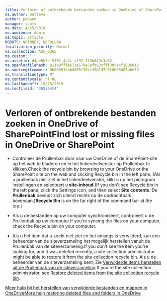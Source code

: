 ```yaml
---
title: Verloren of ontbrekende bestanden zoeken in OneDrive of SharePoint
ms.author: matteva
author: pebaum
manager: scotv
ms.date: 4/25/2018
ms.audience: Admin
ms.topic: article
ROBOTS: NOINDEX, NOFOLLOW
localization_priority: Normal
ms.collection: Adm_O365
ms.custom: ''
ms.assetid: d4de6b5e-5102-4e2c-af92-1f8b049c3a02
ms.openlocfilehash: 911b8fffa673e578a7afb83cfff305e4f1806013
ms.sourcegitcommit: 0b06093dabd685f76cc39b1d7c0f8b03883b6e79
ms.translationtype: MT
ms.contentlocale: nl-NL
ms.lasthandoff: 10/25/2019
ms.locfileid: "36525414"
---
```

# <a name="find-lost-or-missing-files-in-onedrive-or-sharepoint"></a><span data-ttu-id="0f4ef-102">Verloren of ontbrekende bestanden zoeken in OneDrive of SharePoint</span><span class="sxs-lookup"><span data-stu-id="0f4ef-102">Find lost or missing files in OneDrive or SharePoint</span></span>

- <span data-ttu-id="0f4ef-103">Controleer de Prullenbak door naar uw OneDrive of de SharePoint-site op het web te bladeren en in het linkerdeelvenster op Prullenbak te klikken.</span><span class="sxs-lookup"><span data-stu-id="0f4ef-103">Check the recycle bin by browsing to your OneDrive or the SharePoint site on the web and clicking Recycle bin in the left pane.</span></span> <span data-ttu-id="0f4ef-104">(Als u prullenbak niet ziet in het linkerdeelvenster, klikt u op het pictogram instellingen en selecteert u **site-inhoud**.</span><span class="sxs-lookup"><span data-stu-id="0f4ef-104">(If you don't see Recycle bin in the left pane, click the Settings icon, and then select **Site contents**.</span></span> <span data-ttu-id="0f4ef-105">De **Prullenbak** bevindt zich uiterst rechts op de opdrachtbalk bovenaan.)</span><span class="sxs-lookup"><span data-stu-id="0f4ef-105">**Recycle Bin** is on the far right of the command bar at the top.)</span></span> 
    
- <span data-ttu-id="0f4ef-106">Als u de bestanden op uw computer synchroniseert, controleert u de Prullenbak op uw computer.</span><span class="sxs-lookup"><span data-stu-id="0f4ef-106">If you're syncing the files on your computer, check the Recycle bin on your computer.</span></span> 
    
- <span data-ttu-id="0f4ef-107">Als u het item dat u zoekt niet ziet en het onlangs is verwijderd, kan een beheerder van de siteverzameling het mogelijk herstellen vanuit de Prullenbak van de siteverzameling.</span><span class="sxs-lookup"><span data-stu-id="0f4ef-107">If you don't see the item you're looking for, and it was deleted recently, a site collection administrator might be able to restore it from the site collection recycle bin.</span></span> <span data-ttu-id="0f4ef-108">Als u de beheerder van de siteverzameling bent, Zie [Verwijderde items herstellen uit de Prullenbak van de siteverzameling](https://go.microsoft.com/fwlink/?linkid=866439).</span><span class="sxs-lookup"><span data-stu-id="0f4ef-108">If you're the site collection administrator, see [Restore deleted items from the site collection recycle bin](https://go.microsoft.com/fwlink/?linkid=866439).</span></span>
    
[<span data-ttu-id="0f4ef-109">Meer hulp bij het herstellen van verwijderde bestanden en mappen in OneDrive</span><span class="sxs-lookup"><span data-stu-id="0f4ef-109">More help restoring deleted files and folders in OneDrive</span></span>](https://go.microsoft.com/fwlink/?linkid=872872)
  

